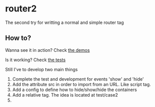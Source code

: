 # router2
The second try for writting a normal and simple router tag

## How to?

Wanna see it in action? Check [the demos](router2-demo.m3c.space/demo)

Is it working? Check [the tests](router2-demo.m3c.space/test)


Still I've to develop two main things
1. Complete the test and development for events 'show' and 'hide'
2. Add the attribute src in order to import from an URL. Like script tag.
3. Add a config to define how to hide/show/hide the containers
4. Add a relative tag. The idea is located at test/case2
5. 
